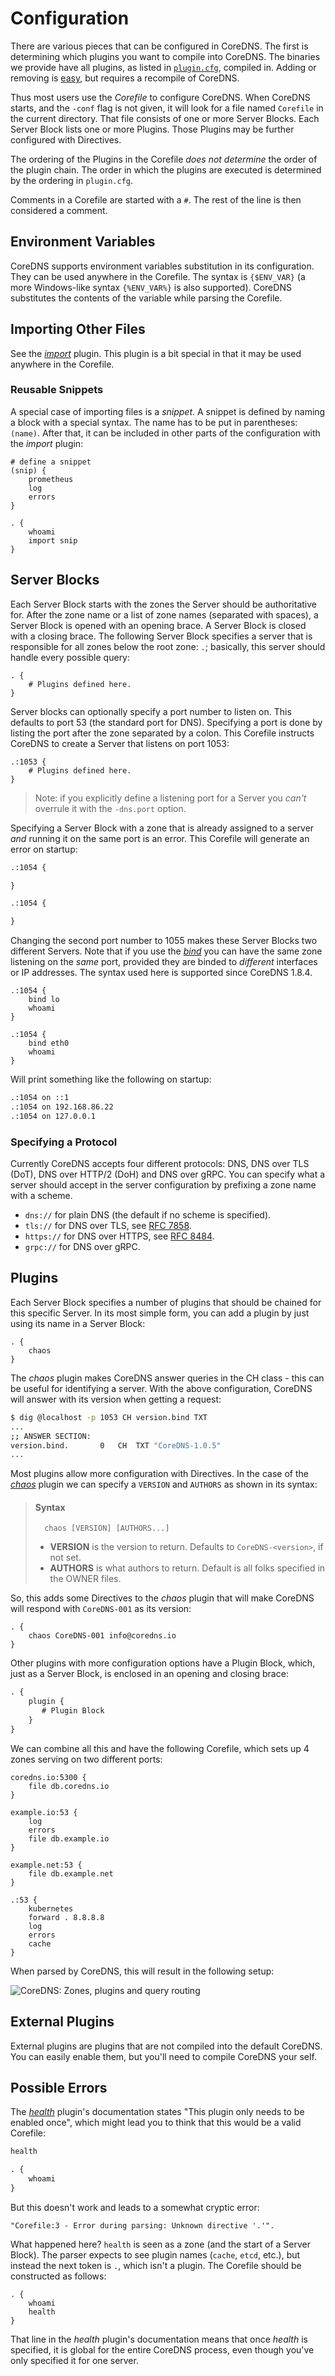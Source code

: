 # Configuration

There are various pieces that can be configured in CoreDNS. The first is determining which
plugins you want to compile into CoreDNS. The binaries we provide have all plugins, as listed in
[`plugin.cfg`](https://github.com/coredns/coredns/blob/master/plugin.cfg), compiled in.
Adding or removing is [easy](/2017/07/23/add-external-plugins/), but requires a recompile of CoreDNS.

Thus most users use the *Corefile* to configure CoreDNS. When CoreDNS starts, and the `-conf` flag is
not given, it will look for a file named `Corefile` in the current directory. That file consists
of one or more Server Blocks. Each Server Block lists one or more Plugins. Those Plugins may be
further configured with Directives.

The ordering of the Plugins in the Corefile *does not determine* the order of the plugin chain. The
order in which the plugins are executed is determined by the ordering in `plugin.cfg`.

Comments in a Corefile are started with a `#`. The rest of the line is then considered a comment.

## Environment Variables

CoreDNS supports environment variables substitution in its configuration.
They can be used anywhere in the Corefile. The syntax is `{$ENV_VAR}` (a more Windows-like syntax
`{%ENV_VAR%}` is also supported). CoreDNS substitutes the contents of the variable while parsing
the Corefile.

## Importing Other Files

See the [*import*](https://coredns.io/plugins/import) plugin. This plugin is a bit special in that
it may be used anywhere in the Corefile.

### Reusable Snippets

A special case of importing files is a *snippet*. A snippet is defined by naming a block with
a special syntax. The name has to be put in parentheses: `(name)`. After that, it can be included in
other parts of the configuration with the *import* plugin:

~~~ corefile
# define a snippet
(snip) {
    prometheus
    log
    errors
}

. {
    whoami
    import snip
}
~~~

## Server Blocks

Each Server Block starts with the zones the Server should be authoritative for. After the zone
name or a list of zone names (separated with spaces), a Server Block is opened with an opening brace.
A Server Block is closed with a closing brace. The following Server Block specifies a server that is
responsible for all zones below the root zone: `.`; basically, this server should handle every
possible query:

~~~ corefile
. {
    # Plugins defined here.
}
~~~

Server blocks can optionally specify a port number to listen on. This defaults to port 53 (the
standard port for DNS). Specifying a port is done by listing the port after the zone separated by
a colon. This Corefile instructs CoreDNS to create a Server that listens on port 1053:

~~~ corefile
.:1053 {
    # Plugins defined here.
}
~~~

> Note: if you explicitly define a listening port for a Server you *can't* overrule it with the
> `-dns.port` option.

Specifying a Server Block with a zone that is already assigned to a server *and* running it on the
same port is an error. This Corefile will generate an error on startup:

~~~ txt
.:1054 {

}

.:1054 {

}
~~~

Changing the second port number to 1055 makes these Server Blocks two different Servers. Note that
if you use the [*bind*](https://coredns.io/plugins/bind) you can have the same zone listening on the
*same* port, provided they are binded to *different* interfaces or IP addresses. The syntax used
 here is supported since CoreDNS 1.8.4.

~~~ corefile
.:1054 {
    bind lo
    whoami
}

.:1054 {
    bind eth0
    whoami
}
~~~

Will print something like the following on startup:

~~~ txt
.:1054 on ::1
.:1054 on 192.168.86.22
.:1054 on 127.0.0.1
~~~

### Specifying a Protocol

Currently CoreDNS accepts four different protocols: DNS, DNS over TLS (DoT), DNS over HTTP/2 (DoH)
and DNS over gRPC. You can specify what a server should accept in the server configuration by
prefixing a zone name with a scheme.

* `dns://` for plain DNS (the default if no scheme is specified).
* `tls://` for DNS over TLS, see [RFC 7858](https://tools.ietf.org/html/rfc7858).
* `https://` for DNS over HTTPS, see [RFC 8484](https://tools.ietf.org/html/rfc8484).
* `grpc://` for DNS over gRPC.

## Plugins

Each Server Block specifies a number of plugins that should be chained for this specific Server. In
its most simple form, you can add a plugin by just using its name in a Server Block:

~~~ corefile
. {
    chaos
}
~~~

The *chaos* plugin makes CoreDNS answer queries in the CH class - this can be useful for identifying
a server. With the above configuration, CoreDNS will answer with its version when getting a request:

~~~ sh
$ dig @localhost -p 1053 CH version.bind TXT
...
;; ANSWER SECTION:
version.bind.		0	CH	TXT	"CoreDNS-1.0.5"
...
~~~

Most plugins allow more configuration with Directives. In the case of the [*chaos*](/plugins/chaos)
plugin we can specify a `VERSION` and `AUTHORS` as shown in its syntax:

> #### Syntax
>
>
>       chaos [VERSION] [AUTHORS...]
>
>
> * **VERSION** is the version to return. Defaults to `CoreDNS-<version>`, if not set.
> * **AUTHORS** is what authors to return. Default is all folks specified in the OWNER files.

So, this adds some Directives to the *chaos* plugin that will make CoreDNS will respond with
`CoreDNS-001` as its version:

~~~ corefile
. {
    chaos CoreDNS-001 info@coredns.io
}
~~~

Other plugins with more configuration options have a Plugin Block, which, just as a Server
Block, is enclosed in an opening and closing brace:

~~~ txt
. {
    plugin {
       # Plugin Block
    }
}
~~~

We can combine all this and have the following Corefile, which sets up 4 zones serving on two
different ports:

~~~ corefile
coredns.io:5300 {
    file db.coredns.io
}

example.io:53 {
    log
    errors
    file db.example.io
}

example.net:53 {
    file db.example.net
}

.:53 {
    kubernetes
    forward . 8.8.8.8
    log
    errors
    cache
}
~~~

When parsed by CoreDNS, this will result in the following setup:

![CoreDNS: Zones, plugins and query routing](/images/CoreDNS-Corefile.png)

## External Plugins

External plugins are plugins that are not compiled into the default CoreDNS. You can easily enable
them, but you'll need to compile CoreDNS your self.

## Possible Errors

The [*health*](/plugins/health) plugin's documentation states "This plugin only needs to be enabled once",
which might lead you to think that this would be a valid Corefile:

~~~ txt
health

. {
    whoami
}
~~~
But this doesn't work and leads to a somewhat cryptic error:

~~~
"Corefile:3 - Error during parsing: Unknown directive '.'".
~~~

What happened here? `health` is seen as a zone (and the start of a Server Block). The parser expects to
see plugin names (`cache`, `etcd`, etc.), but instead the next token is `.`, which isn't a plugin.
The Corefile should be constructed as follows:

~~~ corefile
. {
    whoami
    health
}
~~~
That line in the *health* plugin's documentation means that once *health* is specified, it is global for
the entire CoreDNS process, even though you've only specified it for one server.
